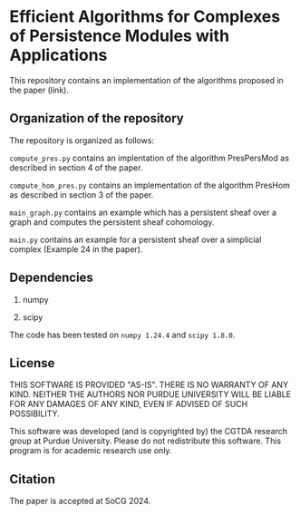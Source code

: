 # Efficient Algorithms for Complexes of Persistence Modules with Applications

This repository contains an implementation of the algorithms proposed in the paper (link).

## Organization of the repository

The repository is organized as follows:

`compute_pres.py` contains an implentation of the algorithm PresPersMod as described in section 4 of the paper.

`compute_hom_pres.py` contains an implementation of the algorithm PresHom as described in section 3 of the paper.

`main_graph.py` contains an example which has a persistent sheaf over a graph and computes the persistent sheaf cohomology.

`main.py` contains an example for a persistent sheaf over a simplicial complex (Example 24 in the paper).

## Dependencies

1. numpy
   
2. scipy

The code has been tested on `numpy 1.24.4` and `scipy 1.8.0`.

## License

THIS SOFTWARE IS PROVIDED "AS-IS". THERE IS NO WARRANTY OF ANY KIND. NEITHER THE AUTHORS NOR PURDUE UNIVERSITY WILL BE LIABLE FOR ANY DAMAGES OF ANY KIND, EVEN IF ADVISED OF SUCH POSSIBILITY.

This software was developed (and is copyrighted by) the CGTDA research group at Purdue University. Please do not redistribute this software. This program is for academic research use only.

## Citation

The paper is accepted at SoCG 2024.



